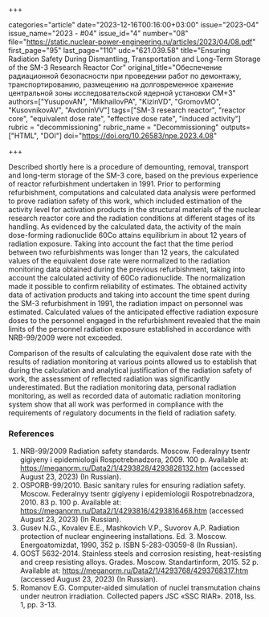 +++

categories="article"
date="2023-12-16T00:16:00+03:00"
issue="2023-04"
issue_name="2023 - #04"
issue_id="4"
number="08"
file="https://static.nuclear-power-engineering.ru/articles/2023/04/08.pdf"
first_page="95"
last_page="110"
udc="621.039.58"
title="Ensuring Radiation Safety During Dismantling, Transportation and Long-Term Storage of the SM-3 Research Reactor Cor"
original_title="Обеспечение радиационной безопасности при проведении работ по демонтажу, транспортированию, размещению на долговременное хранение центральной зоны исследовательской ядерной установки СМ+3"
authors=["YusupovAN", "MikhailovPA", "KizinVD", "GromovMO", "KusovnikovAV", "AvdoninVV"]
tags=["SM-3 research reactor", "reactor core", "equivalent dose rate", "effective dose rate", "induced activity"]
rubric = "decommissioning"
rubric_name = "Decommissioning"
outputs=["HTML", "DOI"]
doi="https://doi.org/10.26583/npe.2023.4.08"

+++

Described shortly here is a procedure of demounting, removal, transport and long-term storage of the SM-3 core, based on the previous experience of reactor refurbishment undertaken in 1991. Prior to performing refurbishment, computations and calculated data analysis were performed to prove radiation safety of this work, which included estimation of the activity level for activation products in the structural materials of the nuclear research reactor core and the radiation conditions at different stages of its handling. As evidenced by the calculated data, the activity of the main dose-forming radionuclide 60Co attains equilibrium in about 12 years of radiation exposure. Taking into account the fact that the time period between two refurbishments was longer than 12 years, the calculated values of the equivalent dose rate were normalized to the radiation monitoring data obtained during the previous refurbishment, taking into account the calculated activity of 60Co radionuclide. The normalization made it possible to confirm reliability of estimates. The obtained activity data of activation products and taking into account the time spent during the SM-3 refurbishment in 1991, the radiation impact on personnel was estimated. Calculated values of the anticipated effective radiation exposure doses to the personnel engaged in the refurbishment revealed that the main limits of the personnel radiation exposure established in accordance with NRB-99/2009 were not exceeded.

Comparison of the results of calculating the equivalent dose rate with the results of radiation monitoring at various points allowed us to establish that during the calculation and analytical justification of the radiation safety of work, the assessment of reflected radiation was significantly underestimated. But the radiation monitoring data, personal radiation monitoring, as well as recorded data of automatic radiation monitoring system show that all work was performed in compliance with the requirements of regulatory documents in the field of radiation safety.

### References

1. NRB-99/2009 Radiation safety standards. Moscow. Federalnyy tsentr gigiyeny i epidemiologii Rospotrebnadzora, 2009. 100 p. Available at: https://meganorm.ru/Data2/1/4293828/4293828132.htm (accessed August 23, 2023) (In Russian).
2. OSPORB-99/2010. Basic sanitary rules for ensuring radiation safety. Moscow. Federalnyy tsentr gigiyeny i epidemiologii Rospotrebnadzora, 2010. 83 p. 100 p. Available at: https://meganorm.ru/Data2/1/4293816/4293816468.htm (accessed August 23, 2023) (In Russian).
3. Gusev N.G., Kovalev E.E., Mashkovich V.P., Suvorov A.P. Radiation protection of nuclear engineering installations. Ed. 3. Moscow. Energoatomizdat, 1990, 352 p. ISBN 5-283-03059-8 (In Russian).
4. GOST 5632-2014. Stainless steels and corrosion resisting, heat-resisting and creep resisting alloys. Grades. Moscow. Standartinform, 2015. 52 p. Available at: https://meganorm.ru/Data2/1/4293768/4293768317.htm (accessed August 23, 2023) (In Russian).
5. Romanov E.G. Computer-aided simulation of nuclei transmutation chains under neutron irradiation. Collected papers JSC «SSC RIAR». 2018, Iss. 1, pp. 3-13.